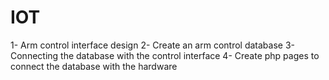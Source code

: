 # IOT
1- Arm control interface design 2- Create an arm control database 3- Connecting the database with the control interface 4- Create php pages to connect the database with the hardware
